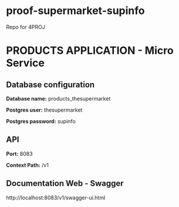# proof-supermarket-supinfo
Repo for 4PROJ

# PRODUCTS APPLICATION - Micro Service 

## Database configuration

**Database name:** products_thesupermarket

**Postgres user:** thesupermarket

**Postgres password:** supinfo

## API 

**Port:** 8083

**Context Path:** /v1

## Documentation Web - Swagger

http://localhost:8083/v1/swagger-ui.html
